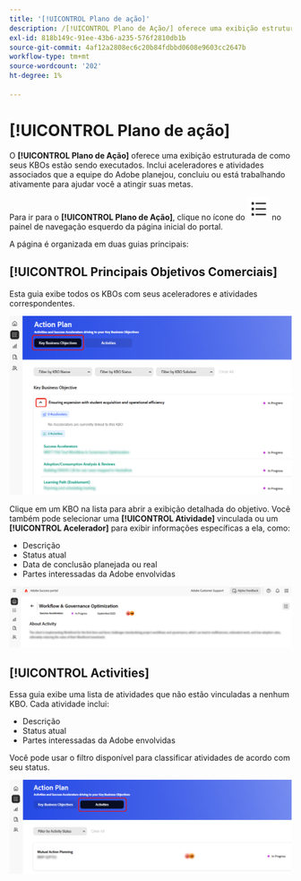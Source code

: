 ```yaml
---
title: '[!UICONTROL Plano de ação]'
description: /[!UICONTROL Plano de Ação/] oferece uma exibição estruturada de como seus KBOs estão sendo executados. Inclui aceleradores e atividades associados que a equipe do Adobe planejou, concluiu ou está trabalhando ativamente para ajudar você a atingir suas metas.
exl-id: 818b149c-91ee-43b6-a235-576f2810db1b
source-git-commit: 4af12a2808ec6c20b84fdbbd0608e9603cc2647b
workflow-type: tm+mt
source-wordcount: '202'
ht-degree: 1%

---
```


# [!UICONTROL Plano de ação]

O **[!UICONTROL Plano de Ação]** oferece uma exibição estruturada de como seus KBOs estão sendo executados. Inclui aceleradores e atividades associados que a equipe do Adobe planejou, concluiu ou está trabalhando ativamente para ajudar você a atingir suas metas.

Para ir para o **[!UICONTROL Plano de Ação]**, clique no ícone do ![plano de ação](/help/adobe-success-portal/assets/action-plan-icon.png) no painel de navegação esquerdo da página inicial do portal.

A página é organizada em duas guias principais:

## [!UICONTROL Principais Objetivos Comerciais]

Esta guia exibe todos os KBOs com seus aceleradores e atividades correspondentes.

![plano-de-ação-kbo-tab](/help/adobe-success-portal/assets/action-plan-kbo-tab.png)

Clique em um KBO na lista para abrir a exibição detalhada do objetivo. Você também pode selecionar uma **[!UICONTROL Atividade]** vinculada ou um **[!UICONTROL Acelerador]** para exibir informações específicas a ela, como:

* Descrição
* Status atual
* Data de conclusão planejada ou real
* Partes interessadas da Adobe envolvidas

![plano-ação-kbo-guia-sobre-atividade](/help/adobe-success-portal/assets/action-plan-kbo-tab-about-activity.png)

## [!UICONTROL Activities]

Essa guia exibe uma lista de atividades que não estão vinculadas a nenhum KBO. Cada atividade inclui:

* Descrição
* Status atual
* Partes interessadas da Adobe envolvidas

Você pode usar o filtro disponível para classificar atividades de acordo com seu status.

![guia-atividade-plano-ação](/help/adobe-success-portal/assets/action-plan-activity-tab.png)
